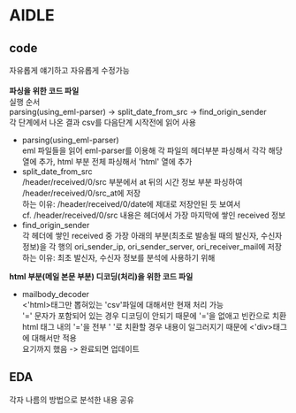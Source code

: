 # AIDLE

## code
자유롭게 얘기하고 자유롭게 수정가능
<br><br>**파싱을 위한 코드 파일**
<br>실행 순서
<br>parsing(using_eml-parser) -> split_date_from_src -> find_origin_sender
<br>각 단계에서 나온 결과 csv를 다음단계 시작전에 읽어 사용

- parsing(using_eml-parser) 
<br> eml 파일들을 읽어 eml-parser를 이용해 각 파일의 헤더부분 파싱해서 각각 해당 열에 추가, html 부분 전체 파싱해서 'html' 열에 추가
- split_date_from_src
<br> /header/received/0/src 부분에서 at 뒤의 시간 정보 부분 파싱하여 /header/received/0/src_at에 저장
<br> 하는 이유: /header/received/0/date에 제대로 저장안된 듯 보여서
<br> cf. /header/received/0/src 내용은 헤더에서 가장 마지막에 쌓인 received 정보
- find_origin_sender
<br> 각 헤더에 쌓인 received 중 가장 아래의 부분(최초로 발송될 때의 발신자, 수신자 정보)을 각 행의 ori_sender_ip, ori_sender_server, ori_receiver_mail에 저장
<br> 하는 이유: 최초 발신자, 수신자 정보를 분석에 사용하기 위해

**html 부분(메일 본문 부분) 디코딩(처리)을 위한 코드 파일**
- mailbody_decoder
<br> <'html>태그만 뽑혀있는 'csv'파일에 대해서만 현재 처리 가능
<br> '=' 문자가 포함되어 있는 경우 디코딩이 안되기 때문에 '='을 없애고 빈칸으로 치환
<br> html 태그 내의 '='을 전부 ' '로 치환할 경우 내용이 일그러지기 때문에 <'div>태그에 대해서만 적용
<br> 요기까지 했음 -> 완료되면 업데이트

## EDA
각자 나름의 방법으로 분석한 내용 공유
